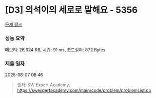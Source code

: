 # [D3] 의석이의 세로로 말해요 - 5356 

[문제 링크](https://swexpertacademy.com/main/code/problem/problemDetail.do?contestProbId=AWVWgkP6sQ0DFAUO) 

### 성능 요약

메모리: 26,624 KB, 시간: 91 ms, 코드길이: 872 Bytes

### 제출 일자

2025-08-07 08:46



> 출처: SW Expert Academy, https://swexpertacademy.com/main/code/problem/problemList.do